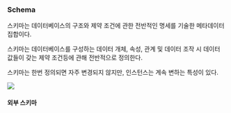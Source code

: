 ### Schema

스키마는 데이터베이스의 구조와 제약 조건에 관한 전반적인 명세를 기술한 메타데이터 집합이다.

스키마는 데이터베이스를 구성하는 데이터 개체, 속성, 관계 및 데이터 조작 시 데이터 값들이 갖는 제약 조건등에 관해 전반적으로 정의한다.

스키마는 한번 정의되면 자주 변경되지 않지만, 인스턴스는 계속 변하는 특성이 있다.


<img src="https://www.researchgate.net/profile/Massimo_Cafaro/publication/231315480/figure/fig4/AS:614189408198682@1523445574930/Relational-schema-of-the-grid-database.png">


#### 외부 스키마
